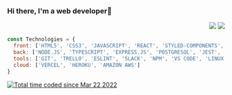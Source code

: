 ### Hi there, I'm a web developer👋
<div align="right">
<a href="https://www.linkedin.com/in/mateus-figueiredo-pereira/"><img src="https://img.shields.io/badge/-LinkedIn-black.svg?style=for-the-badge&logo=linkedin&colorB=blue" /></a>
<a href="https://visitorbadge.io/status?path=https%3A%2F%2Fgithub.com%2Fkirodoras"><img src="https://api.visitorbadge.io/api/visitors?path=https%3A%2F%2Fgithub.com%2Fkirodoras&labelColor=%23014d99&countColor=%23fc5310" /></a>
</div>

```js
const Technologies = {
  front: ['HTML5', 'CSS3', 'JAVASCRIPT', 'REACT', 'STYLED-COMPONENTS', 'CYPRESS'],
  back: ['NODE.JS', 'TYPESCRIPT', 'EXPRESS.JS', 'POSTGRESQL', 'JEST', 'DOCKER', 'PRISMA', 'MONGODB'],
  tools: ['GIT', 'TRELLO', 'ESLINT', 'SLACK', 'NPM', 'VS CODE', 'LINUX', 'FIGMA'],
  cloud: ['VERCEL', 'HEROKU', 'AMAZON AWS']
}
```
<a href="https://wakatime.com/@15514ff3-6114-4a93-a1ce-60b3597c455c"><img src="https://wakatime.com/badge/user/15514ff3-6114-4a93-a1ce-60b3597c455c.svg" alt="Total time coded since Mar 22 2022" /></a>
